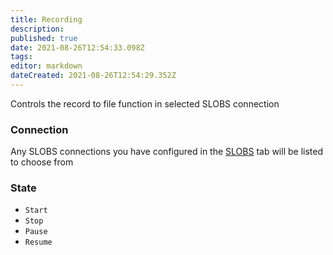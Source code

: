 ```yaml
---
title: Recording
description:
published: true
date: 2021-08-26T12:54:33.098Z
tags:
editor: markdown
dateCreated: 2021-08-26T12:54:29.352Z
---
```


Controls the record to file function in selected SLOBS connection

### Connection

Any SLOBS connections you have configured in the [SLOBS](/SLOBS) tab will be listed to choose from

### State

* `Start`
* `Stop`
* `Pause`
* `Resume`